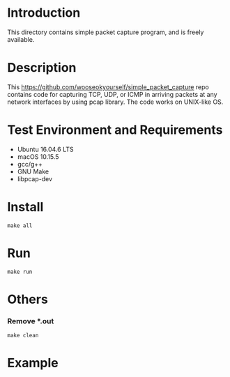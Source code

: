 # Introduction
This directory contains simple packet capture program, and is freely available.

# Description
This https://github.com/wooseokyourself/simple_packet_capture repo contains code for capturing TCP, UDP, or ICMP in arriving packets at any network interfaces by using pcap library. The code works on UNIX-like OS.

# Test Environment and Requirements
* Ubuntu 16.04.6 LTS
* macOS 10.15.5
* gcc/g++
* GNU Make
* libpcap-dev

   
# Install
    make all
   
# Run
    make run
   
# Others

### Remove *.out
    make clean
    
# Example

